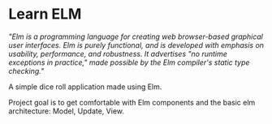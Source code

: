 # Learn ELM

_"Elm is a programming language for creating web browser-based graphical user interfaces. Elm is purely functional, and is developed with emphasis on usability, performance, and robustness. It advertises "no runtime exceptions in practice," made possible by the Elm compiler's static type checking."_

A simple dice roll application made using Elm.

Project goal is to get comfortable with Elm components and the basic elm architecture: Model, Update, View.
